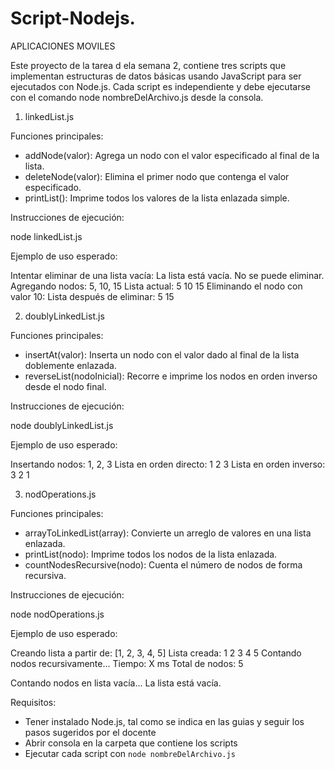 # Script-Nodejs.
APLICACIONES MOVILES

Este proyecto de la tarea d ela semana 2, contiene tres scripts que implementan estructuras de datos básicas usando JavaScript para ser ejecutados con Node.js. Cada script es independiente y debe ejecutarse con el comando node nombreDelArchivo.js desde la consola.


 1. linkedList.js

Funciones principales:
- addNode(valor): Agrega un nodo con el valor especificado al final de la lista.
- deleteNode(valor): Elimina el primer nodo que contenga el valor especificado.
- printList(): Imprime todos los valores de la lista enlazada simple.

Instrucciones de ejecución:

node linkedList.js


Ejemplo de uso esperado:

Intentar eliminar de una lista vacía:
La lista está vacía. No se puede eliminar.
Agregando nodos: 5, 10, 15
Lista actual:
5
10
15
Eliminando el nodo con valor 10:
 Lista después de eliminar:
5
15



2. doublyLinkedList.js

Funciones principales:
- insertAt(valor): Inserta un nodo con el valor dado al final de la lista doblemente enlazada.
- reverseList(nodoInicial): Recorre e imprime los nodos en orden inverso desde el nodo final.

Instrucciones de ejecución:

node doublyLinkedList.js


Ejemplo de uso esperado:

Insertando nodos: 1, 2, 3
Lista en orden directo:
1
2
3
Lista en orden inverso:
3
2
1




3. nodOperations.js

Funciones principales:
- arrayToLinkedList(array): Convierte un arreglo de valores en una lista enlazada.
- printList(nodo): Imprime todos los nodos de la lista enlazada.
- countNodesRecursive(nodo): Cuenta el número de nodos de forma recursiva.

Instrucciones de ejecución:

node nodOperations.js


Ejemplo de uso esperado:

Creando lista a partir de: [1, 2, 3, 4, 5]
Lista creada:
1
2
3
4
5
Contando nodos recursivamente...
Tiempo: X ms
Total de nodos: 5

Contando nodos en lista vacía...
La lista está vacía.


Requisitos:
- Tener instalado Node.js, tal como se indica en las guias y seguir los pasos sugeridos por el docente
- Abrir consola en la carpeta que contiene los scripts
- Ejecutar cada script con `node nombreDelArchivo.js`
